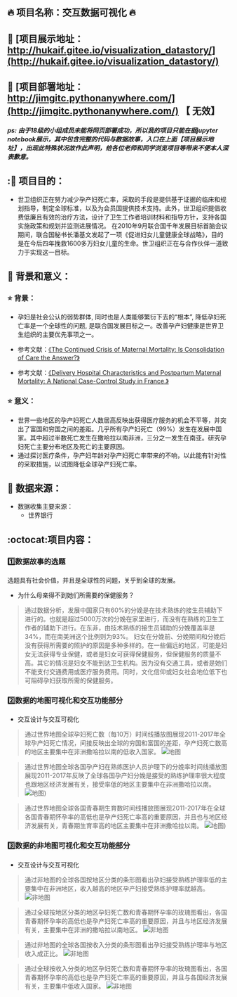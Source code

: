 
## :fire: 项目名称：交互数据可视化 :fire:
## :star2: [项目展示地址：http://hukaif.gitee.io/visualization_datastory/](http://hukaif.gitee.io/visualization_datastory/)
## :star2: [项目部署地址：http://jimgitc.pythonanywhere.com/](http://jimgitc.pythonanywhere.com/) 【 无效】
##### ps: 由于18级的小组成员未能将网页部署成功，所以我的项目只能在据jupyter notebook展示，其中包含完整的代码与数据故事，入口在上面【项目展示地址】，出现此特殊状况故作此声明，给各位老师和同学浏览项目等带来不便本人深表歉意。

## ::star2: 项目目的：

- 世卫组织正在努力减少孕产妇死亡率，采取的手段是提供基于证据的临床和规划指导，制定全球标准，以及为会员国提供技术支持。此外，世卫组织提倡收费低廉且有效的治疗方法，设计了卫生工作者培训材料和指导方针，支持各国实施政策和规划并监测进展情况。 在2010年9月联合国千年发展目标首脑会议期间，联合国秘书长潘基文发起了一项《促进妇女儿童健康全球战略》，目的是在今后四年挽救1600多万妇女儿童的生命。世卫组织正在与合作伙伴一道致力于实现这一目标。
 

## :star2: 背景和意义：
### :star: 背景：
- 孕妇是社会公认的弱势群体, 同时也是人类能够繁衍下去的“根本”, 降低孕妇死亡率是一个全球性的问题, 是联合国发展目标之一。改善孕产妇健康是世界卫生组织的主要优先事项之一。
- 参考文献：[《The Continued Crisis of Maternal Mortality: Is Consolidation of Care the Answer?》](https://kns.cnki.net/KCMS/detail/detail.aspx?dbcode=SJPD&dbname=SJPDTEMP_U&filename=SJPD2C93A434168B5F49492B4168E41FC95C&v=MzE0ODNIZm5sUHl4OFg0ejBQVEg3a3BHY3hlTVRuVEwvc0NKVWFGMXVRVXIvUEpsY1NibUtDR1lDR1FsZkJyTFUwNXQ5aHpMdTJ3NjQ9TmlmYmFySExGOUs5cTR4QlplMA==)

- 参考文献：[《Delivery Hospital Characteristics and Postpartum Maternal Mortality: A National Case-Control Study in France.》](https://kns.cnki.net/KCMS/detail/detail.aspx?dbcode=SJPD&dbname=SJPDTEMP_U&filename=SJPD0A261EA407E315E1D1068D91ABB6F65A&v=MDc5ODhyTFUwNXQ5aHpMcSt3Szg9TmlmYmFyUEpITmZOMnY1QlpPeDZEMzA4dWhkbjZ6OTdRQXZycldOSEM3VGlRNy91Q0pVYUYxdVFVci9QSmxjU2JtS0NHWUNHUWxmQg==)

### :star: 意义：
- 世界一些地区的孕产妇死亡人数居高反映出获得医疗服务的机会不平等，并突出了富国和穷国之间的差距。几乎所有孕产妇死亡（99%）发生在发展中国家。其中超过半数死亡发生在撒哈拉以南非洲，三分之一发生在南亚。研究孕妇死亡主要分布地区及死亡的主要原因。
- 通过探讨医疗条件，孕产妇年龄对孕产妇死亡率带来的不响，以此能有针对性 的采取措施，以试图降低全球孕产妇死亡率。

## :star2: 数据来源：
- 数据收集主要来源：
   - 世界银行
 
## :octocat:项目内容：
### :one:数据故事的选题
选题具有社会价值，并且是全球性的问题，关乎到全球的发展。
- 为什么母亲得不到她们所需要的保健服务？
>通过数据分析，发展中国家只有60%的分娩是在技术熟练的接生员辅助下进行的。也就是超过5000万次的分娩在家里进行，而没有在熟练的卫生工作者的辅助下进行。在东非，由技术熟练的接生员辅助的分娩覆盖率是34%，而在南美洲这个比例则为93%。
妇女在分娩前、分娩期间和分娩后没有获得所需要的照护的原因是多种多样的。在一些偏远的地区，可能是妇女无法获得专业保健，或者是妇女可获得保健服务，但保健服务的质量不高。其它的情况是妇女不能到达卫生机构。因为没有交通工具，或者是她们不能支付交通费用或医疗服务费用。同时，文化信仰或妇女社会地位低下也可阻碍孕妇获取所需的保健服务。


### :two:数据的地图可视化和交互功能部分
- 交互设计与交互可视化
>通过世界地图全球孕妇死亡数（每10万）时间线播放图展现2011-2017年全球孕产妇死亡情况，间接反映出全球的穷国和富国的差距，孕产妇死亡数高的地区主要集中在非洲撒哈拉以南的低收入国家。
![地图](https://github.com/kaifengace/Visualization_DataStory/raw/master/img/map1.PNG)

>通过世界地图全球各国孕产妇在熟练医护人员护理下的分娩率时间线播放图展现2011-2017年反映了全球各国孕产妇分娩是接受的熟练护理率很大程度也跟地区经济发展有关，接受率低的地区主要集中在非洲撒哈拉以南。
![地图](https://github.com/kaifengace/Visualization_DataStory/raw/master/img/map2.PNG))


>通过世界地图全球各国青春期生育数时间线播放图展现2011-2017年在全球各国青春期怀孕率的高低也是孕产妇死亡率高的重要原因，并且也与地区经济发展有关，青春期生育率高的地区主要集中在非洲撒哈拉以南。
![地图](https://github.com/kaifengace/Visualization_DataStory/raw/master/img/map3.PNG))

### :three:数据的非地图可视化和交互功能部分
- 交互设计与交互可视化
>通过非地图的全球各国按地区分类的条形图看出孕妇接受熟练护理率低的主要集中在非洲地区，收入越高的地区孕产妇接受熟练护理率就越高。
![非地图](https://github.com/kaifengace/Visualization_DataStory/raw/master/img/%E6%8A%A4%E7%90%86%E5%9C%B0%E5%8C%BA.PNG)


>通过全球按地区分类的地区孕妇死亡数和青春期怀孕率的玫瑰图看出，各国青春期怀孕率的高低也是孕产妇死亡率高的重要原因，并且与地区经济发展有关，主要集中在非洲的撒哈拉以南地区。
![非地图](https://github.com/kaifengace/Visualization_DataStory/raw/master/img/%E6%AD%BB%E4%BA%A1%E5%9C%B0%E5%8C%BA.PNG)


>通过非地图的全球各国按收入分类的条形图看出孕妇接受熟练护理率与地区收入成正比。
![非地图](https://github.com/kaifengace/Visualization_DataStory/raw/master/img/%E6%8A%A4%E7%90%86%E6%94%B6%E5%85%A5.PNG)

>通过全球按收入分类的地区孕妇死亡数和青春期怀孕率的玫瑰图看出，各国青春期怀孕率的高低也是孕产妇死亡率高的重要原因，并且与各国经济发展有关，主要集中低收入国家。
![非地图](https://github.com/kaifengace/Visualization_DataStory/raw/master/img/%E6%AD%BB%E4%BA%A1%E6%94%B6%E5%85%A5.PNG)


